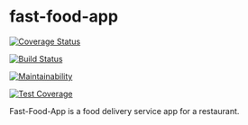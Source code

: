 # fast-food-app
[![Coverage Status](https://coveralls.io/repos/github/Proception/fast-food-app/badge.svg?branch=master)](https://coveralls.io/github/Proception/fast-food-app?branch=master)

[![Build Status](https://travis-ci.com/Proception/fast-food-app.svg?branch=master)](https://travis-ci.com/Proception/fast-food-app)

[![Maintainability](https://api.codeclimate.com/v1/badges/635f280469f3c42a5484/maintainability)](https://codeclimate.com/github/Proception/fast-food-app/maintainability)

[![Test Coverage](https://api.codeclimate.com/v1/badges/635f280469f3c42a5484/test_coverage)](https://codeclimate.com/github/Proception/fast-food-app/test_coverage)

Fast-Food-App is a food delivery service app for a restaurant.